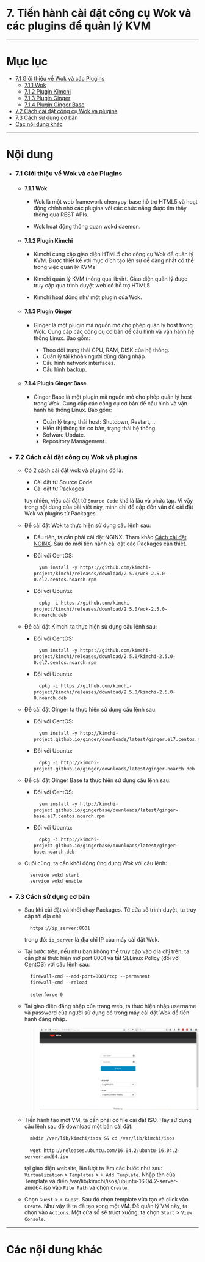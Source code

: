 # 7. Tiến hành cài đặt công cụ Wok và các plugins để quản lý KVM

____

# Mục lục


- [7.1 Giới thiệu về Wok và các Plugins](#about)
    - [7.1.1 Wok](#about-wok)
    - [7.1.2 Plugin Kimchi](#about-kimchi)
    - [7.1.3 Plugin Ginger](#about-ginger)
    - [7.1.4 Plugin Ginger Base](#about-ginger-base)
- [7.2 Cách cài đặt công cụ Wok và plugins](#install)
- [7.3 Cách sử dụng cơ bản](#run)
- [Các nội dung khác](#content-others)

____

# <a name="content">Nội dung</a>

- ### <a name="about">7.1 Giới thiệu về Wok và các Plugins</a>
    - #### <a name="about-wok">7.1.1 Wok</a>

        - Wok là một web framework cherrypy-base hỗ trợ HTML5 và hoạt động chính nhờ các plugins với các chức năng được tìm thấy thông qua REST APIs.

        - Wok hoạt động thông quan wokd daemon.

    - #### <a name="about-kimchi">7.1.2 Plugin Kimchi</a>

        - Kimchi cung cấp giao diện HTML5 cho công cụ Wok để quản lý KVM. Được thiết kế với mục đích tạo lên sự dễ dàng nhất có thể trong việc quản lý KVMs

        - Kimchi quản lý KVM thông qua libvirt. Giao diện quản lý được truy cập qua trình duyệt web có hỗ trợ HTML5

        - Kimchi hoạt động như một plugin của Wok.

    - #### <a name="about-ginger">7.1.3 Plugin Ginger</a>

        - Ginger là một plugin mã nguồn mở cho phép quản lý host trong Wok. Cung cấp các công cụ cơ bản để cấu hình và vận hành hệ thống Linux. Bao gồm:

            - Theo dõi trạng thái CPU, RAM, DISK của hệ thống.
            - Quản lý tài khoản người dùng đăng nhập.
            - Cấu hình network interfaces.
            - Cấu hình backup.

    - #### <a name="about-ginger-base">7.1.4 Plugin Ginger Base</a>

        - Ginger Base là một plugin mã nguồn mở cho phép quản lý host trong Wok. Cung cấp các công cụ cơ bản để cấu hình và vận hành hệ thống Linux. Bao gồm:

            - Quản lý trạng thái host: Shutdown, Restart, ...
            - Hiển thị thông tin cơ bản, trạng thái hệ thống.
            - Sofware Update.
            - Repository Management.

- ### <a name="install">7.2 Cách cài đặt công cụ Wok và plugins</a>

    - Có 2 cách cài đặt wok và plugins đó là:

        - Cài đặt từ Source Code
        - Cài đặt từ Packages

        tuy nhiên, việc cài đặt từ `Source Code` khá là lâu và phức tạp. Vì vậy trong nội dung của bài viết này, mình chỉ để cập đến vần đề cài đặt Wok và plugins từ Packages.

    - Để cài đặt Wok ta thực hiện sử dụng câu lệnh sau:

        - Đầu tiên, ta cần phải cài đặt NGINX. Tham khảo [Cách cài đặt NGINX](https://github.com/hocchudong/ghichep-nginx/blob/master/docs/nginx-install.md#2). Sau đó mới tiến hành cài đặt các Packages cần thiết.

        + Đối với CentOS:

                yum install -y https://github.com/kimchi-project/kimchi/releases/download/2.5.0/wok-2.5.0-0.el7.centos.noarch.rpm
                
        + Đối với Ubuntu:

                dpkg -i https://github.com/kimchi-project/kimchi/releases/download/2.5.0/wok-2.5.0-0.noarch.deb

    - Để cài đặt Kimchi ta thực hiện sử dụng câu lệnh sau:

        + Đối với CentOS:

                yum install -y https://github.com/kimchi-project/kimchi/releases/download/2.5.0/kimchi-2.5.0-0.el7.centos.noarch.rpm

        + Đối với Ubuntu:

                dpkg -i https://github.com/kimchi-project/kimchi/releases/download/2.5.0/kimchi-2.5.0-0.noarch.deb

    - Để cài đặt Ginger ta thực hiện sử dụng câu lệnh sau:

        + Đối với CentOS:

                yum install -y http://kimchi-project.github.io/ginger/downloads/latest/ginger.el7.centos.noarch.rpm

        + Đối với Ubuntu:

                dpkg -i http://kimchi-project.github.io/ginger/downloads/latest/ginger.noarch.deb


    - Để cài đặt Ginger Base ta thực hiện sử dụng câu lệnh sau:

        + Đối với CentOS:

                yum install -y http://kimchi-project.github.io/gingerbase/downloads/latest/ginger-base.el7.centos.noarch.rpm

        + Đối với Ubuntu:

                dpkg -i http://kimchi-project.github.io/gingerbase/downloads/latest/ginger-base.noarch.deb

    - Cuối cùng, ta cần khởi động ứng dụng Wok với câu lệnh:

            service wokd start
            service wokd enable


- ### <a name="run">7.3 Cách sử dụng cơ bản</a>

    - Sau khi cài đặt và khởi chạy Packages. Từ cửa sổ trình duyệt, ta truy cập tới địa chỉ:

            https://ip_server:8001

        trong đó: `ip_server` là địa chỉ IP của máy cài đặt Wok.

    - Tại bước trên, nếu như bạn không thể truy cập vào địa chỉ trên, ta cần phải thực hiện mở port 8001 và tắt SELinux Policy (đối với CentOS) với câu lệnh sau:

            firewall-cmd --add-port=8001/tcp --permanent
            firewall-cmd --reload

            setenforce 0

    - Tại giao điện đăng nhập của trang web, ta thực hiện nhập username và password của người sử dụng có trong máy cài đặt Wok để tiến hành đăng nhập.


        > ![img](../images/page-login.png)

    - Tiến hành tạo một VM, ta cần phải có file cài đặt ISO. Hãy sử dụng câu lệnh sau để download một bản cài đặt:

            mkdir /var/lib/kimchi/isos && cd /var/lib/kimchi/isos

            wget http://releases.ubuntu.com/16.04.2/ubuntu-16.04.2-server-amd64.iso

        tại giao diện website, lần lượt ta làm các bước như sau: `Virtualization` > `Templates` > `+ Add Template`. Nhập tên của Template và điền /var/lib/kimchi/isos/ubuntu-16.04.2-server-amd64.iso vào `File Path` và chọn `Create`.

    - Chọn `Guest` > `+ Guest`. Sau đó chọn template vừa tạo và click vào `Create`. Như vậy là ta đã tạo xong một VM. Để quản lý VM này, ta chọn vào `Actions`. Một cửa sổ sẽ trượt xuống, ta chọn `Start` > `View Console`.
____

# <a name="content-others">Các nội dung khác</a>
